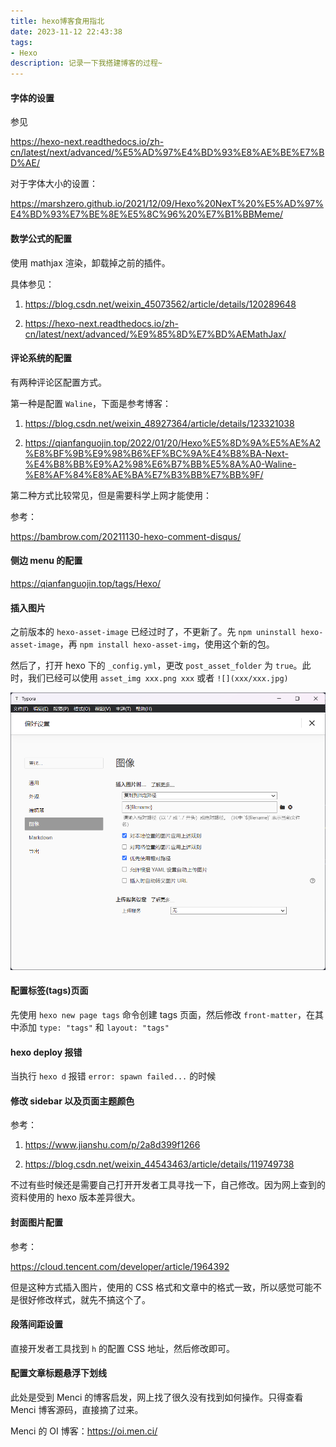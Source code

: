 ```yaml
---
title: hexo博客食用指北
date: 2023-11-12 22:43:38
tags: 
- Hexo
description: 记录一下我搭建博客的过程~
---
```


#### 字体的设置

参见 

https://hexo-next.readthedocs.io/zh-cn/latest/next/advanced/%E5%AD%97%E4%BD%93%E8%AE%BE%E7%BD%AE/

对于字体大小的设置：

https://marshzero.github.io/2021/12/09/Hexo%20NexT%20%E5%AD%97%E4%BD%93%E7%BE%8E%E5%8C%96%20%E7%B1%BBMeme/

#### 数学公式的配置

使用 mathjax 渲染，卸载掉之前的插件。

具体参见：

1. https://blog.csdn.net/weixin_45073562/article/details/120289648

2. https://hexo-next.readthedocs.io/zh-cn/latest/next/advanced/%E9%85%8D%E7%BD%AEMathJax/

#### 评论系统的配置

有两种评论区配置方式。

第一种是配置 `Waline`，下面是参考博客：

1. https://blog.csdn.net/weixin_48927364/article/details/123321038

2. https://qianfanguojin.top/2022/01/20/Hexo%E5%8D%9A%E5%AE%A2%E8%BF%9B%E9%98%B6%EF%BC%9A%E4%B8%BA-Next-%E4%B8%BB%E9%A2%98%E6%B7%BB%E5%8A%A0-Waline-%E8%AF%84%E8%AE%BA%E7%B3%BB%E7%BB%9F/

第二种方式比较常见，但是需要科学上网才能使用：

参考：

https://bambrow.com/20211130-hexo-comment-disqus/

#### 侧边 menu 的配置

https://qianfanguojin.top/tags/Hexo/

#### 插入图片

之前版本的 `hexo-asset-image` 已经过时了，不更新了。先 `npm uninstall hexo-asset-image`，再 `npm install hexo-asset-img`，使用这个新的包。

然后了，打开 hexo 下的 `_config.yml`，更改 `post_asset_folder` 为 `true`。此时，我们已经可以使用 `asset_img xxx.png xxx` 或者 `![](xxx/xxx.jpg)`

![image-20231117222747974](hexo博客食用指北/image-20231117222747974.png)

#### 配置标签(tags)页面

先使用 `hexo new page tags` 命令创建 tags 页面，然后修改 `front-matter`，在其中添加 `type: "tags"` 和 `layout: "tags"`

#### hexo deploy 报错

当执行 `hexo d` 报错 `error: spawn failed...` 的时候

#### 修改 sidebar 以及页面主题颜色

参考：

1. https://www.jianshu.com/p/2a8d399f1266

2. https://blog.csdn.net/weixin_44543463/article/details/119749738

不过有些时候还是需要自己打开开发者工具寻找一下，自己修改。因为网上查到的资料使用的 hexo 版本差异很大。

#### 封面图片配置

参考：

https://cloud.tencent.com/developer/article/1964392

但是这种方式插入图片，使用的 CSS 格式和文章中的格式一致，所以感觉可能不是很好修改样式，就先不搞这个了。

#### 段落间距设置

直接开发者工具找到 `h` 的配置 CSS 地址，然后修改即可。

#### 配置文章标题悬浮下划线

此处是受到 Menci 的博客启发，网上找了很久没有找到如何操作。只得查看 Menci 博客源码，直接摘了过来。

Menci 的 OI 博客：https://oi.men.ci/